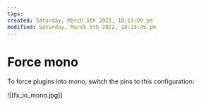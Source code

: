 ```yaml
---
tags: 
created: Saturday, March 5th 2022, 10:11:09 pm
modified: Saturday, March 5th 2022, 10:13:45 pm
---
```


# Force mono
To force plugins into mono, switch the pins to this configuration:

![[fx_io_mono.jpg]]